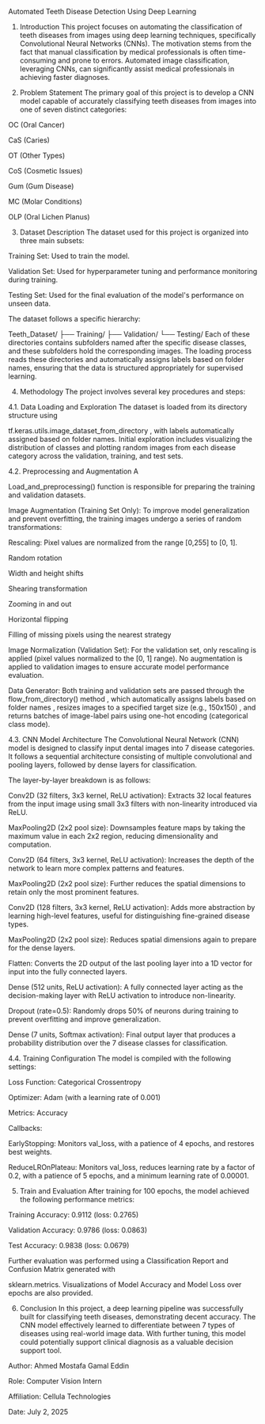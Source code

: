 Automated Teeth Disease Detection Using Deep Learning
1. Introduction
This project focuses on automating the classification of teeth diseases from images using deep learning techniques, specifically Convolutional Neural Networks (CNNs). The motivation stems from the fact that manual classification by medical professionals is often time-consuming and prone to errors. Automated image classification, leveraging CNNs, can significantly assist medical professionals in achieving faster diagnoses. 


2. Problem Statement
The primary goal of this project is to develop a CNN model capable of accurately classifying teeth diseases from images into one of seven distinct categories: 

OC (Oral Cancer) 

CaS (Caries) 

OT (Other Types) 

CoS (Cosmetic Issues) 

Gum (Gum Disease) 

MC (Molar Conditions) 

OLP (Oral Lichen Planus) 

3. Dataset Description
The dataset used for this project is organized into three main subsets: 


Training Set: Used to train the model. 


Validation Set: Used for hyperparameter tuning and performance monitoring during training. 


Testing Set: Used for the final evaluation of the model's performance on unseen data. 

The dataset follows a specific hierarchy:

Teeth_Dataset/
├── Training/
├── Validation/
└── Testing/
Each of these directories contains subfolders named after the specific disease classes, and these subfolders hold the corresponding images. The loading process reads these directories and automatically assigns labels based on folder names, ensuring that the data is structured appropriately for supervised learning. 

4. Methodology
The project involves several key procedures and steps:

4.1. Data Loading and Exploration
The dataset is loaded from its directory structure using 

tf.keras.utils.image_dataset_from_directory , with labels automatically assigned based on folder names. Initial exploration includes visualizing the distribution of classes and plotting random images from each disease category across the validation, training, and test sets.





4.2. Preprocessing and Augmentation
A 

Load_and_preprocessing() function is responsible for preparing the training and validation datasets.



Image Augmentation (Training Set Only): To improve model generalization and prevent overfitting, the training images undergo a series of random transformations:



Rescaling: Pixel values are normalized from the range [0,255] to [0, 1].


Random rotation 


Width and height shifts 


Shearing transformation 


Zooming in and out 


Horizontal flipping 


Filling of missing pixels using the nearest strategy 



Image Normalization (Validation Set): For the validation set, only rescaling is applied (pixel values normalized to the [0, 1] range). No augmentation is applied to validation images to ensure accurate model performance evaluation.



Data Generator: Both training and validation sets are passed through the flow_from_directory() method , which automatically assigns labels based on folder names , resizes images to a specified target size (e.g., 150x150) , and returns batches of image-label pairs using one-hot encoding (categorical class mode).





4.3. CNN Model Architecture
The Convolutional Neural Network (CNN) model is designed to classify input dental images into 7 disease categories. It follows a sequential architecture consisting of multiple convolutional and pooling layers, followed by dense layers for classification.



The layer-by-layer breakdown is as follows:


Conv2D (32 filters, 3x3 kernel, ReLU activation): Extracts 32 local features from the input image using small 3x3 filters with non-linearity introduced via ReLU.



MaxPooling2D (2x2 pool size): Downsamples feature maps by taking the maximum value in each 2x2 region, reducing dimensionality and computation.




Conv2D (64 filters, 3x3 kernel, ReLU activation): Increases the depth of the network to learn more complex patterns and features.



MaxPooling2D (2x2 pool size): Further reduces the spatial dimensions to retain only the most prominent features.




Conv2D (128 filters, 3x3 kernel, ReLU activation): Adds more abstraction by learning high-level features, useful for distinguishing fine-grained disease types.



MaxPooling2D (2x2 pool size): Reduces spatial dimensions again to prepare for the dense layers.



Flatten: Converts the 2D output of the last pooling layer into a 1D vector for input into the fully connected layers.



Dense (512 units, ReLU activation): A fully connected layer acting as the decision-making layer with ReLU activation to introduce non-linearity.



Dropout (rate=0.5): Randomly drops 50% of neurons during training to prevent overfitting and improve generalization.



Dense (7 units, Softmax activation): Final output layer that produces a probability distribution over the 7 disease classes for classification.


4.4. Training Configuration
The model is compiled with the following settings:



Loss Function: Categorical Crossentropy 



Optimizer: Adam (with a learning rate of 0.001) 



Metrics: Accuracy 


Callbacks:


EarlyStopping: Monitors val_loss, with a patience of 4 epochs, and restores best weights.




ReduceLROnPlateau: Monitors val_loss, reduces learning rate by a factor of 0.2, with a patience of 5 epochs, and a minimum learning rate of 0.00001.


5. Train and Evaluation
After training for 100 epochs, the model achieved the following performance metrics:


Training Accuracy: 0.9112 (loss: 0.2765) 


Validation Accuracy: 0.9786 (loss: 0.0863) 


Test Accuracy: 0.9838 (loss: 0.0679) 

Further evaluation was performed using a Classification Report and Confusion Matrix  generated with 





sklearn.metrics. Visualizations of Model Accuracy and Model Loss  over epochs are also provided.




6. Conclusion
In this project, a deep learning pipeline was successfully built for classifying teeth diseases, demonstrating decent accuracy. The CNN model effectively learned to differentiate between 7 types of diseases using real-world image data. With further tuning, this model could potentially support clinical diagnosis as a valuable decision support tool.




Author: Ahmed Mostafa Gamal Eddin 


Role: Computer Vision Intern 


Affiliation: Cellula Technologies 


Date: July 2, 2025
